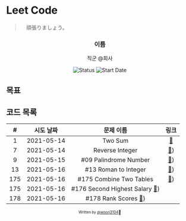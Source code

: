 # Leet Code

>　頑張りましょう。

<div align="center">

<h3> 이름 </h3>
<p>직군 @회사</p>

![Status](https://img.shields.io/badge/MunziYa-blue.svg)
![Start Date](https://img.shields.io/badge/Start%20Date-2021--05--13-23d16b.svg)


</div>

## 목표


## 코드 목록

| # | 시도 날짜  | 문제 이름 |             링크             |
| :--: | :--------: | :-------: | :--------------------------: |
|  1   | 2021-05-14 | Two Sum| [:link:](code/001TwoSum.cs) |
|  7   | 2021-05-14 | Reverse Integer| [:link:](code/007ReverseInteger.cs)) |
|  9   | 2021-05-15 | #09 Palindrome Number| [:link:](code/009PalindromeNumber.cs)) |
|  13   | 2021-05-16 | #13 Roman to Integer| [:link:](code/013RomantoInteger.cs)) |
|  175   | 2021-05-16 | #175 Combine Two Tables| [:link:](Sql/175CombineTwoTables.sql)) |
|  175   | 2021-05-16 | #176 Second Highest Salary [:link:](Sql/176SecondHighestSalary.sql)) |
|  178   | 2021-05-16 | #178 Rank Scores [:link:](Sql/178RankScores.sql)) |
<div align="center">

<sub><sup>Written by <a href="https://github.com/woori3104">@woori3104</a></sup></sub><small>🍕</small>

</div>